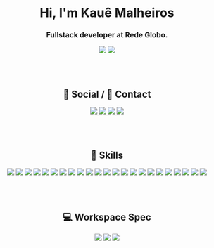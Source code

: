 <h1 align="center">Hi, I'm Kauê Malheiros</h1>
<h3 align="center">Fullstack developer at Rede Globo.</h3>
<p align="center">
   <img src="https://komarev.com/ghpvc/?username=kaueemanuel&style=for-the-badge" />
  <img src="https://img.shields.io/github/followers/kaueemanuel?label=Followers" />
</p>
<br/>
<br/>
<h2 align="center">👨 Social / 📱 Contact</h2>
<p align="center">
  <a href="https://kauebr.dev/" target="_blank">
    <img src="https://img.shields.io/badge/website-0A0A0A?style=for-the-badge&logo=dev.to&logoColor=white" />
  </a>
  <a href="https://www.instagram.com/kaueemanuel/" target="_blank">
    <img src="https://img.shields.io/badge/Instagram-E4405F?style=for-the-badge&logo=instagram&logoColor=white" />
  </a>
  <a href="https://www.linkedin.com/in/kaue-malheiros/" target="_blank">
    <img src="https://img.shields.io/badge/LinkedIn-0077B5?style=for-the-badge&logo=linkedin&logoColor=white&link=https://www.linkedin.com/in/kaue-malheiros/" />
  </a>
  <a href="mailto:kaue.malheiros@gmail.com">
    <img src="https://img.shields.io/badge/Gmail-D14836?style=for-the-badge&logo=gmail&logoColor=white&link=mailto:kaue.malheiros@gmail.com" />
  </a>
  <br/>
</p>
<br/>
<br/>
<h2 align="center">🚀 Skills</h2>
<p align="center">
  <img src="https://img.shields.io/badge/Python-3776AB?style=for-the-badge&logo=python&logoColor=white" />
  <img src="https://img.shields.io/badge/JavaScript-F7DF1E?style=for-the-badge&logo=javascript&logoColor=black" />
  <img src="https://img.shields.io/badge/TypeScript-007ACC?style=for-the-badge&logo=typescript&logoColor=white" />
  <img src="https://img.shields.io/badge/Node.js-43853D?style=for-the-badge&logo=node.js&logoColor=white" />
  <img src="https://img.shields.io/badge/Express.js-404D59?style=for-the-badge" />
  <img src="https://img.shields.io/badge/HTML5-E34F26?style=for-the-badge&logo=html5&logoColor=white" />
  <img src="https://img.shields.io/badge/Sass-CC6699?style=for-the-badge&logo=sass&logoColor=white" />
  <img src="https://img.shields.io/badge/CSS3-1572B6?style=for-the-badge&logo=css3&logoColor=white" />
  <img src="https://img.shields.io/badge/styled--components-DB7093?style=for-the-badge&logo=styled-components&logoColor=white" />
  <img src="https://img.shields.io/badge/Java-ED8B00?style=for-the-badge&logo=java&logoColor=white" />
  <img src="https://img.shields.io/badge/PHP-777BB4?style=for-the-badge&logo=php&logoColor=white" />
  <img src="https://img.shields.io/badge/React-20232A?style=for-the-badge&logo=react&logoColor=61DAFB" />
  <img src="https://img.shields.io/badge/Angular-DD0031?style=for-the-badge&logo=angular&logoColor=white" />
  <img src="https://img.shields.io/badge/React_Native-20232A?style=for-the-badge&logo=react&logoColor=61DAFB" />
  <img src="https://img.shields.io/badge/Flutter-02569B?style=for-the-badge&logo=flutter&logoColor=white" />
  <img src="https://img.shields.io/badge/Redux-593D88?style=for-the-badge&logo=redux&logoColor=white" />
  <img src="https://img.shields.io/badge/React_Router-CA4245?style=for-the-badge&logo=react-router&logoColor=white" />
  <img src="https://img.shields.io/badge/jQuery-0769AD?style=for-the-badge&logo=jquery&logoColor=white" />
  <img src="https://img.shields.io/badge/MySQL-00000F?style=for-the-badge&logo=mysql&logoColor=white" />
  <img src="https://img.shields.io/badge/PostgreSQL-316192?style=for-the-badge&logo=postgresql&logoColor=white" />
  <img src="https://img.shields.io/badge/MongoDB-4EA94B?style=for-the-badge&logo=mongodb&logoColor=white" />
  <img src="https://img.shields.io/badge/Heroku-430098?style=for-the-badge&logo=heroku&logoColor=white" />
  <img src="https://img.shields.io/badge/Amazon_AWS-232F3E?style=for-the-badge&logo=amazon-aws&logoColor=white" />
</p>

<!-- <p align="center">
  <img src="https://github-readme-stats.vercel.app/api/top-langs/?username=kaueemanuel&layout=compact&title_color=000" />
</p>
<p align="center">
   <img src="https://github-readme-stats.vercel.app/api?username=kaueemanuel&show_icons=true&&hide=contribs&title_color=000" />
</p> -->
<br/>
<br/>
<h2 align="center">💻 Workspace Spec</h2>
<p align="center">
  <img src="https://img.shields.io/badge/NVIDIA-GTX_1070-76B900?style=for-the-badge&logo=nvidia&logoColor=white" />
  <img src="https://img.shields.io/badge/Intel-i7_6700k-0071C5?style=for-the-badge&logo=intel&logoColor=white" />
  <img src="https://img.shields.io/badge/Ram-32_GB-ED1C24?style=for-the-badge&logo=ram&logoColor=white" />
</p>
